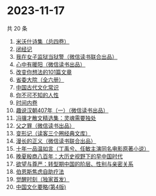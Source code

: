 # 2023-11-17

共 20 条

<!-- BEGIN WEREAD -->
<!-- 最后更新时间 2023-11-17 04:06:50 +0800 -->
1. [米沃什诗集（总四卷）](https://weread.qq.com/web/bookDetail/702329c0813ab7da7g01180c)
1. [闭经记](https://weread.qq.com/web/bookDetail/35332510813ab84b3g0188bd)
1. [我在女子监狱当狱警（微信读书联合出品）](https://weread.qq.com/web/bookDetail/a6832ec0813ab84c3g0110fe)
1. [心中有暖阳（微信读书出品）](https://weread.qq.com/web/bookDetail/c8132c10813ab84a8g01319d)
1. [改变你想法的101篇文章](https://weread.qq.com/web/bookDetail/9c432440813ab7377g01155c)
1. [省委大院（全六册）](https://weread.qq.com/web/bookDetail/a7a32450813ab81fag013705)
1. [中国古代文化常识](https://weread.qq.com/web/bookDetail/36832c507164851a368ca1b)
1. [你不可不知的人性](https://weread.qq.com/web/bookDetail/bbe32320726cb7c7bbe431c)
1. [时间内卷](https://weread.qq.com/web/bookDetail/a08326d0813ab6e34g019426)
1. [趣说汉朝407年（一）（微信读书出品）](https://weread.qq.com/web/bookDetail/8c332580813ab8498g015f61)
1. [冯骥才散文精选集：灵魂需要独处](https://weread.qq.com/web/bookDetail/b633232072182affb63c528)
1. [父之罪（微信读书出品）](https://weread.qq.com/web/bookDetail/44e32860813ab84a8g0146d4)
1. [变形记（读客三个圈经典文库）](https://weread.qq.com/web/bookDetail/d4432490813ab7f2ag019275)
1. [漫长的正义（微信读书联合出品）](https://weread.qq.com/web/bookDetail/95b32ca0813ab848bg016ac9)
1. [十年一品温如言（丁禹兮、任敏主演同名电影原著小说）](https://weread.qq.com/web/bookDetail/fdf32e205c98e8fdff600dc)
1. [晚夏殷商八百年：大历史视野下的早中国时代](https://weread.qq.com/web/bookDetail/bda320c0813ab7d2fg019db2)
1. [欲望与尊严：转型期中国的阶层、性别与亲密关系](https://weread.qq.com/web/bookDetail/94432d407191a1459445e45)
1. [伯恩斯焦虑自助疗法](https://weread.qq.com/web/bookDetail/6d832250721eb3ec6d8a8d8)
1. [觉醒时刻（独家首发）](https://weread.qq.com/web/bookDetail/8f5329e0813ab7d1eg012fea)
1. [中国文化要略(第4版)](https://weread.qq.com/web/bookDetail/25032b40813ab7206g0102b1)
<!-- END WEREAD -->